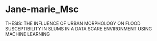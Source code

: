 # Jane-marie_Msc
THESIS: THE INFLUENCE OF URBAN MORPHOLOGY ON FLOOD SUSCEPTIBILITY IN SLUMS IN A DATA SCARE ENVIRONMENT USING MACHINE LEARNING
